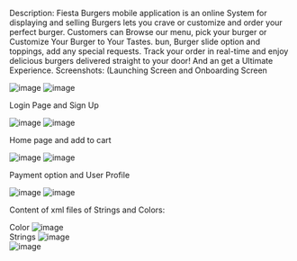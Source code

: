 Description:
Fiesta Burgers mobile application is an online System for displaying and selling Burgers lets you crave or customize and order your perfect burger. Customers can Browse our menu, pick your burger or Customize Your Burger to Your Tastes. bun, Burger slide option and toppings, add any special requests. Track your order in real-time and enjoy delicious burgers delivered straight to your door! And an get a Ultimate Experience.
Screenshots: 
(Launching Screen and Onboarding Screen

![image](https://github.com/JahanRazh/Food_Ordering_Mobile_App/assets/121393192/f052a015-ce48-4691-93c3-49302e9c4d9d)
![image](https://github.com/JahanRazh/Food_Ordering_Mobile_App/assets/121393192/a77ff74f-393a-4ed6-8223-e80de95915c7)









Login Page and Sign Up


![image](https://github.com/JahanRazh/Food_Ordering_Mobile_App/assets/121393192/7f1fb0e4-3ace-4dab-aaed-4ccc9512ae03)
![image](https://github.com/JahanRazh/Food_Ordering_Mobile_App/assets/121393192/3edbda83-cdc2-43e7-8fdb-3e7cbb2e3fc5)












Home page and add to cart

![image](https://github.com/JahanRazh/Food_Ordering_Mobile_App/assets/121393192/2ae9d536-9cb7-49bf-a994-18e23a4811a7)
![image](https://github.com/JahanRazh/Food_Ordering_Mobile_App/assets/121393192/5d586bae-b1be-4991-a14e-e9c748a40e09)











Payment option and User Profile

![image](https://github.com/JahanRazh/Food_Ordering_Mobile_App/assets/121393192/b6487c7c-ed73-4d26-8a13-5bc463d90a5e)
![image](https://github.com/JahanRazh/Food_Ordering_Mobile_App/assets/121393192/e0107a67-4ab5-4e15-8175-74d6228065de)
















Content of xml files of Strings and Colors: 

Color
![image](https://github.com/JahanRazh/Food_Ordering_Mobile_App/assets/121393192/5df6c8f9-5795-41a1-a7a4-6d55b5e4440c)
<br>
Strings
![image](https://github.com/JahanRazh/Food_Ordering_Mobile_App/assets/121393192/3a05c64c-bdbd-46f4-b743-6c0a78d43dd0)<br>
![image](https://github.com/JahanRazh/Food_Ordering_Mobile_App/assets/121393192/ca126737-e7dc-4829-a840-4c8cdd3d17ea)


